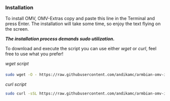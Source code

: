 ### Installation 
To install OMV, OMV-Extras copy and paste this line in the Terminal and press Enter. The installation will take some time, so enjoy the text flying on the screen. 

***The installation process demands sudo utilization.***

To download and execute the script you can use either *wget* or *curl*, feel free to use what you prefer!

*wget script*
####  
```bash
sudo wget -O - https://raw.githubusercontent.com/andikamc/armbian-omv-installer/master/installer | sudo bash
```

*curl script*
```bash
sudo curl -sSL https://raw.githubusercontent.com/andikamc/armbian-omv-installer/master/installer | sudo bash
```

